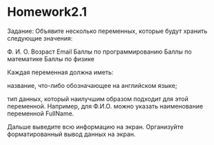 # Homework2.1
Задание: 
Объявите несколько переменных, которые будут хранить следующие значения:

Ф. И. О.
Возраст
Email
Баллы по программированию
Баллы по математике
Баллы по физике
 

Каждая переменная должна иметь:

название, что-либо обозначающее на английском языке;

тип данных, который наилучшим образом подходит для этой переменной. Например, для Ф.И.О. можно указать наименование переменной FullName. 

Дальше выведите всю информацию на экран. Организуйте форматированный вывод данных на экран. 
